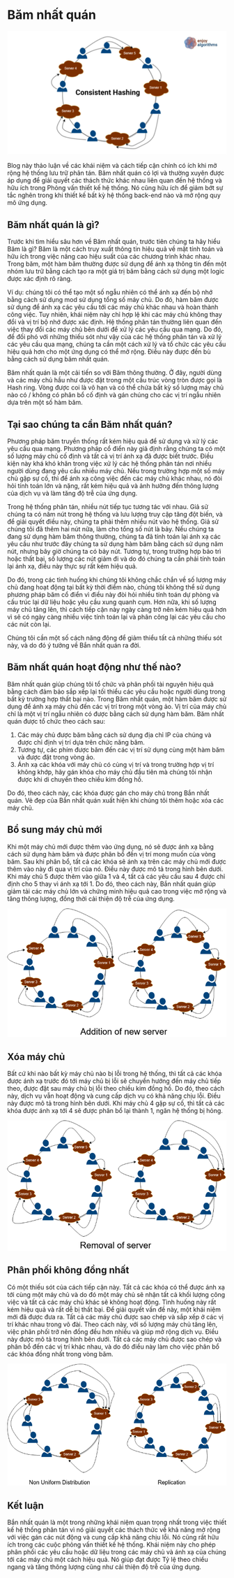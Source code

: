 # Băm nhất quán

![](./assets/background.jpg)

Blog này thảo luận về các khái niệm và cách tiếp cận chính có ích khi mở rộng hệ thống lưu trữ phân tán. Băm nhất quán có lợi và thường xuyên được áp dụng để giải quyết các thách thức khác nhau liên quan đến hệ thống và hữu ích trong Phỏng vấn thiết kế hệ thống. Nó cũng hữu ích để giảm bớt sự tắc nghẽn trong khi thiết kế bất kỳ hệ thống back-end nào và mở rộng quy mô ứng dụng.

## Băm nhất quán là gì?

Trước khi tìm hiểu sâu hơn về Băm nhất quán, trước tiên chúng ta hãy hiểu Băm là gì? Băm là một cách truy xuất thông tin hiệu quả về mặt tính toán và hữu ích trong việc nâng cao hiệu suất của các chương trình khác nhau. Trong băm, một hàm băm thường được sử dụng để ánh xạ thông tin đến một nhóm lưu trữ bằng cách tạo ra một giá trị băm bằng cách sử dụng một logic được xác định rõ ràng.

Ví dụ: chúng tôi có thể tạo một số ngẫu nhiên có thể ánh xạ đến bộ nhớ bằng cách sử dụng mod sử dụng tổng số máy chủ. Do đó, hàm băm được sử dụng để ánh xạ các yêu cầu tới các máy chủ khác nhau và hoàn thành công việc. Tuy nhiên, khái niệm này chỉ hợp lệ khi các máy chủ không thay đổi và vị trí bộ nhớ được xác định. Hệ thống phân tán thường liên quan đến việc thay đổi các máy chủ bên dưới để xử lý các yêu cầu qua mạng. Do đó, để đối phó với những thiếu sót như vậy của các hệ thống phân tán và xử lý các yêu cầu qua mạng, chúng ta cần một cách xử lý và tổ chức các yêu cầu hiệu quả hơn cho một ứng dụng có thể mở rộng. Điều này được đền bù bằng cách sử dụng băm nhất quán.

Băm nhất quán là một cải tiến so với Băm thông thường. Ở đây, người dùng và các máy chủ hầu như được đặt trong một cấu trúc vòng tròn được gọi là Hash ring. Vòng được coi là vô hạn và có thể chứa bất kỳ số lượng máy chủ nào có / không có phân bổ cố định và gán chúng cho các vị trí ngẫu nhiên dựa trên một số hàm băm.

## Tại sao chúng ta cần Băm nhất quán?

Phương pháp băm truyền thống rất kém hiệu quả để sử dụng và xử lý các yêu cầu qua mạng. Phương pháp cổ điển này giả định rằng chúng ta có một số lượng máy chủ cố định và tất cả vị trí ánh xạ đã được biết trước. Điều kiện này khá khó khăn trong việc xử lý các hệ thống phân tán nơi nhiều người dùng đang yêu cầu nhiều máy chủ. Nếu trong trường hợp một số máy chủ gặp sự cố, thì để ánh xạ công việc đến các máy chủ khác nhau, nó đòi hỏi tính toán lớn và nặng, rất kém hiệu quả và ảnh hưởng đến thông lượng của dịch vụ và làm tăng độ trễ của ứng dụng.

Trong hệ thống phân tán, nhiều nút tiếp tục tương tác với nhau. Giả sử chúng ta có năm nút trong hệ thống và lưu lượng truy cập tăng đột biến, và để giải quyết điều này, chúng ta phải thêm nhiều nút vào hệ thống. Giả sử chúng tôi đã thêm hai nút nữa, làm cho tổng số nút là bảy. Nếu chúng ta đang sử dụng hàm băm thông thường, chúng ta đã tính toán lại ánh xạ các yêu cầu như trước đây chúng ta sử dụng hàm băm bằng cách sử dụng năm nút, nhưng bây giờ chúng ta có bảy nút. Tương tự, trong trường hợp bảo trì hoặc thất bại, số lượng các nút giảm đi và do đó chúng ta cần phải tính toán lại ánh xạ, điều này thực sự rất kém hiệu quả.

Do đó, trong các tình huống khi chúng tôi không chắc chắn về số lượng máy chủ đang hoạt động tại bất kỳ thời điểm nào, chúng tôi không thể sử dụng phương pháp băm cổ điển vì điều này đòi hỏi nhiều tính toán dự phòng và cấu trúc lại dữ liệu hoặc yêu cầu xung quanh cụm. Hơn nữa, khi số lượng máy chủ tăng lên, thì cách tiếp cận này ngày càng trở nên kém hiệu quả hơn vì sẽ có ngày càng nhiều việc tính toán lại và phân công lại các yêu cầu cho các nút còn lại.

Chúng tôi cần một số cách năng động để giảm thiểu tất cả những thiếu sót này, và do đó ý tưởng về Bắn nhất quán ra đời.

## Băm nhất quán hoạt động như thế nào?

Băm nhất quán giúp chúng tôi tổ chức và phân phối tài nguyên hiệu quả bằng cách đảm bảo sắp xếp lại tối thiểu các yêu cầu hoặc người dùng trong bất kỳ trường hợp thất bại nào. Trong Băm nhất quán, một hàm băm được sử dụng để ánh xạ máy chủ đến các vị trí trong một vòng ảo. Vị trí của máy chủ chỉ là một vị trí ngẫu nhiên có được bằng cách sử dụng hàm băm. Băm nhất quán được tổ chức theo cách sau:

1. Các máy chủ được băm bằng cách sử dụng địa chỉ IP của chúng và được chỉ định vị trí dựa trên chức năng băm.
2. Tương tự, các phím được băm đến các vị trí sử dụng cùng một hàm băm và được đặt trong vòng ảo.
3. Ánh xạ các khóa với máy chủ có cùng vị trí và trong trường hợp vị trí không khớp, hãy gán khóa cho máy chủ đầu tiên mà chúng tôi nhận được khi di chuyển theo chiều kim đồng hồ.

Do đó, theo cách này, các khóa được gán cho máy chủ trong Bắn nhất quán. Vẻ đẹp của Bắn nhất quán xuất hiện khi chúng tôi thêm hoặc xóa các máy chủ.

## Bổ sung máy chủ mới

Khi một máy chủ mới được thêm vào ứng dụng, nó sẽ được ánh xạ bằng cách sử dụng hàm băm và được phân bổ đến vị trí mong muốn của vòng băm. Sau khi phân bổ, tất cả các khóa sẽ ánh xạ trên các máy chủ mới được thêm vào này đi qua vị trí của nó. Điều này được mô tả trong hình bên dưới. Khi máy chủ 5 được thêm vào giữa 1 và 4, tất cả các yêu cầu sau 4 được chỉ định cho 5 thay vì ánh xạ tới 1. Do đó, theo cách này, Bắn nhất quán giúp giảm tải các máy chủ lớn và chứng minh hiệu quả cao trong việc mở rộng và tăng thông lượng, đồng thời cải thiện độ trễ của ứng dụng.

![](./assets/add.png)

## Xóa máy chủ

Bất cứ khi nào bất kỳ máy chủ nào bị lỗi trong hệ thống, thì tất cả các khóa được ánh xạ trước đó tới máy chủ bị lỗi sẽ chuyển hướng đến máy chủ tiếp theo, được đặt sau máy chủ bị lỗi theo chiều kim đồng hồ. Do đó, theo cách này, dịch vụ vẫn hoạt động và cung cấp dịch vụ có khả năng chịu lỗi. Điều này được mô tả trong hình bên dưới. Khi máy chủ 4 gặp sự cố, thì tất cả các khóa được ánh xạ tới 4 sẽ được phân bổ lại thành 1, ngăn hệ thống bị hỏng.

![](./assets/remove.png)

## Phân phối không đồng nhất

Có một thiếu sót của cách tiếp cận này. Tất cả các khóa có thể được ánh xạ tới cùng một máy chủ và do đó một máy chủ sẽ nhận tất cả khối lượng công việc và tất cả các máy chủ khác sẽ không hoạt động. Tình huống này rất kém hiệu quả và rất dễ bị thất bại. Để giải quyết vấn đề này, một khái niệm mới đã được đưa ra. Tất cả các máy chủ được sao chép và sắp xếp ở các vị trí khác nhau trong võ đài. Theo cách này, với số lượng máy chủ tăng lên, việc phân phối trở nên đồng đều hơn nhiều và giúp mở rộng dịch vụ. Điều này được mô tả trong hình bên dưới. Tất cả các máy chủ được sao chép và phân bổ đến các vị trí khác nhau, và do đó điều này làm cho việc phân bổ các khóa đồng nhất trong vòng băm.

![](./assets/distribute.png)

## Kết luận

Bắn nhất quán là một trong những khái niệm quan trọng nhất trong việc thiết kế hệ thống phân tán vì nó giải quyết các thách thức về khả năng mở rộng với việc gán các nút động và cung cấp khả năng chịu lỗi. Nó cũng rất hữu ích trong các cuộc phỏng vấn thiết kế hệ thống. Khái niệm này cho phép phân phối các yêu cầu hoặc dữ liệu trong các máy chủ và ánh xạ của chúng tới các máy chủ một cách hiệu quả. Nó giúp đạt được Tỷ lệ theo chiều ngang và tăng thông lượng cũng như cải thiện độ trễ của ứng dụng.